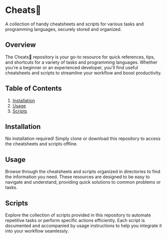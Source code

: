 # Cheats🔐

A collection of handy cheatsheets and scripts for various tasks and programming languages, securely stored and organized.

## Overview

The Cheats🔐 repository is your go-to resource for quick references, tips, and shortcuts for a variety of tasks and programming languages. Whether you're a beginner or an experienced developer, you'll find useful cheatsheets and scripts to streamline your workflow and boost productivity.

## Table of Contents

1. [Installation](#installation)
2. [Usage](#usage)
3. [Scripts](#scripts)

## Installation

No installation required! Simply clone or download this repository to access the cheatsheets and scripts offline.

## Usage

Browse through the cheatsheets and scripts organized in directories to find the information you need. These resources are designed to be easy to navigate and understand, providing quick solutions to common problems or tasks.

## Scripts

Explore the collection of scripts provided in this repository to automate repetitive tasks or perform specific actions efficiently. Each script is documented and accompanied by usage instructions to help you integrate it into your workflow seamlessly.

